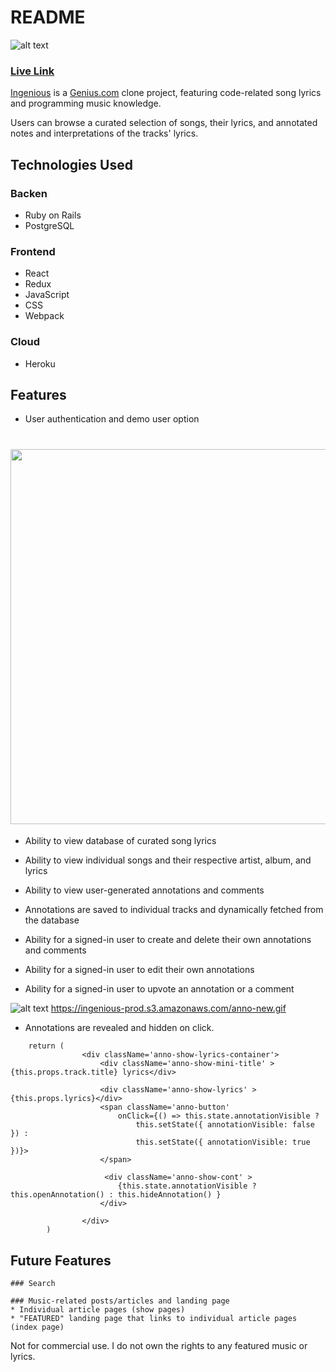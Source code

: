# README

![alt text](https://github.com/marikasanuki/Ingenious/blob/master/app/assets/images/ingenious-logo.png "Ingenious")

### [Live Link](https://ingenious-app.herokuapp.com/)

[Ingenious](https://ingenious-app.herokuapp.com/) is a [Genius.com](https://genius.com/) clone project, featuring code-related song lyrics and programming music knowledge. 

Users can browse a curated selection of songs, their lyrics, and annotated notes and interpretations of the tracks' lyrics. 

## Technologies Used

### Backen
* Ruby on Rails
* PostgreSQL

### Frontend
* React
* Redux
* JavaScript
* CSS
* Webpack

### Cloud
* Heroku

## Features

* User authentication and demo user option

<h1 align="center">
  <img src="https://github.com/marikasanuki/Ingenious/blob/master/app/assets/images/demo_images/ingenious-index.gif" width="600" height="auto" align="center"/>
</h1>

* Ability to view database of curated song lyrics

* Ability to view individual songs and their respective artist, album, and lyrics

* Ability to view user-generated annotations and comments

* Annotations are saved to individual tracks and dynamically fetched from the database

* Ability for a signed-in user to create and delete their own annotations and comments

* Ability for a signed-in user to edit their own annotations

* Ability for a signed-in user to upvote an annotation or a comment

![alt text](https://ingenious-prod.s3.amazonaws.com/anno-new.gif "Ingenious annotations")
https://ingenious-prod.s3.amazonaws.com/anno-new.gif
* Annotations are revealed and hidden on click.

```
    return (
                <div className='anno-show-lyrics-container'>
                    <div className='anno-show-mini-title' >{this.props.track.title} lyrics</div>

                    <div className='anno-show-lyrics' >{this.props.lyrics}</div>
                    <span className='anno-button'
                        onClick={() => this.state.annotationVisible ?
                            this.setState({ annotationVisible: false }) :
                            this.setState({ annotationVisible: true })}>
                    </span>
                    
                     <div className='anno-show-cont' >
                        {this.state.annotationVisible ? this.openAnnotation() : this.hideAnnotation() }
                    </div>
            
                </div>
        )
```

## Future Features

    ### Search

    ### Music-related posts/articles and landing page 
    * Individual article pages (show pages)
    * "FEATURED" landing page that links to individual article pages (index page)

Not for commercial use. I do not own the rights to any featured music or lyrics.
